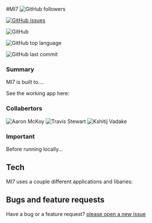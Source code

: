 #MI7
![GitHub followers](https://img.shields.io/github/followers/cl33per?style=social)

[![GitHub issues](https://img.shields.io/github/issues/cl33per/MI7)](https://github.com/cl33per/MI7/issues)

![GitHub](https://img.shields.io/github/license/cl33per/MI7)

![GitHub top language](https://img.shields.io/github/languages/top/cl33per/MI7)

![GitHub last commit](https://img.shields.io/github/last-commit/cl33per/MI7)

### Summary

MI7 is built to....

See the working app here:

### Collabertors
![Aaron McKoy](https://github.com/ArMc8234)
![Travis Stewart](https://github.com/travisstew)
![Kshitij Vadake](https://github.com/KTJ-46)

### Important
  
Before running locally...

## Tech

MI7 uses a couple different applications and libaries:

  

## Bugs and feature requests

Have a bug or a feature request? [please open a new issue](https://github.com/cl33per/MI7/issues/new)
